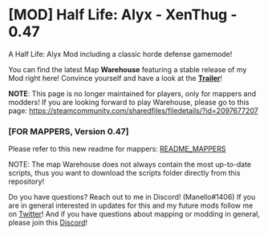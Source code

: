 # [MOD] Half Life: Alyx - XenThug - 0.47
A Half Life: Alyx Mod including a classic horde defense gamemode!

You can find the latest Map **Warehouse** featuring a stable release of my Mod right here! Convince yourself and have a look at the **[Trailer](https://www.youtube.com/watch?v=bSvwAgw45H0)**!

**NOTE**: This page is no longer maintained for players, only for mappers and modders! If you are looking forward to play Warehouse, please go to this page: https://steamcommunity.com/sharedfiles/filedetails/?id=2097677207

### [FOR MAPPERS, Version 0.47]
Please refer to this new readme for mappers: [README_MAPPERS](https://github.com/Manello/hla_mod_XenThug/blob/master/README_MAPPERS.md)

NOTE: The map Warehouse does not always contain the most up-to-date scripts, thus you want to download the scripts folder directly from this repository!

Do you have questions? Reach out to me in Discord! (Manello#1406)
If you are in general interested in updates for this and my future mods follow me on [Twitter](https://twitter.com/manellomb/)!
And if you have questions about mapping or modding in general, please join this [Discord](https://discord.gg/Yt86zaG)!
